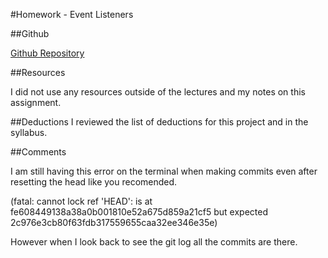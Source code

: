 #Homework - Event Listeners

##Github
	
[Github Repository](https://github.com/jeast88/hw_listeners_East_Jared.git)



##Resources
 
 I did not use any resources outside of the lectures and my notes on this assignment.

##Deductions
I reviewed the list of deductions for this project and in the syllabus.

##Comments

I am still having this error on the terminal when making commits even after resetting the head like you recomended.

(fatal: cannot lock ref 'HEAD': is at fe608449138a38a0b001810e52a675d859a21cf5 but expected 2c976e3cb80f63fdb317559655caa32ee346e35e)

However when I look back to see the git log all the commits are there.